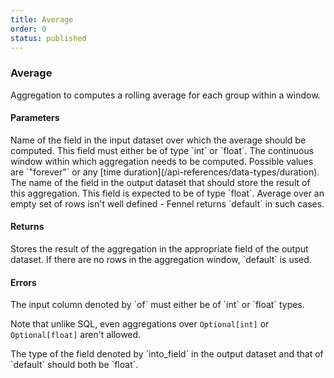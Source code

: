 ```yaml
---
title: Average
order: 0
status: published
---
```

### Average

<Divider>
<LeftSection>

Aggregation to computes a rolling average for each group within a window. 

#### Parameters
<Expandable title="of" type="str">
Name of the field in the input dataset over which the average should be computed.
This field must either be of type `int` or `float`.
</Expandable>

<Expandable title="window" type="Window">
The continuous window within which aggregation needs to be computed. Possible 
values are `"forever"` or any [time duration](/api-references/data-types/duration).
</Expandable>

<Expandable title="into_field" type="str">
The name of the field in the output dataset that should store the result of this
aggregation. This field is expected to be of type `float`.
</Expandable>

<Expandable title="default" type="float">
Average over an empty set of rows isn't well defined - Fennel returns `default`
in such cases.
</Expandable>

#### Returns
<Expandable type="float">
Stores the result of the aggregation in the appropriate field of the output 
dataset. If there are no rows in the aggregation window, `default` is used.
</Expandable>


#### Errors
<Expandable title="Average on non int/float types">
The input column denoted by `of` must either be of `int` or `float` types. 

Note that unlike SQL, even aggregations over `Optional[int]` or `Optional[float]` 
aren't allowed.
</Expandable>

<Expandable title="Output and/or default aren't float">
The type of the field denoted by `into_field` in the output dataset and that of
`default` should both be `float`.
</Expandable>


</LeftSection>
<RightSection>
<pre snippet="api-reference/aggregations/avg#basic" status="success" 
    message="Aveage in rolling window of 1 day & 1 week">
</pre>
<pre snippet="api-reference/aggregations/avg#incorrect_type" status="error" 
    message="Can not take average over string, only int or float">
</pre>
<pre snippet="api-reference/aggregations/avg#non_matching_types" status="error" 
    message="Invalid type: ret is int but should be float">
</pre>

</RightSection>
</Divider>
